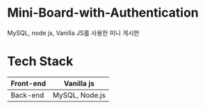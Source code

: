 # Mini-Board-with-Authentication
MySQL, node js, Vanilla JS를 사용한 미니 게시판

# Tech Stack
|Front-end|Vanilla js|
|---|---|
|Back-end| MySQL, Node.js|